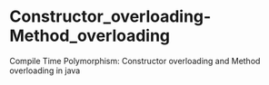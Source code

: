 # Constructor_overloading-Method_overloading
Compile Time Polymorphism: Constructor overloading and Method overloading in java

